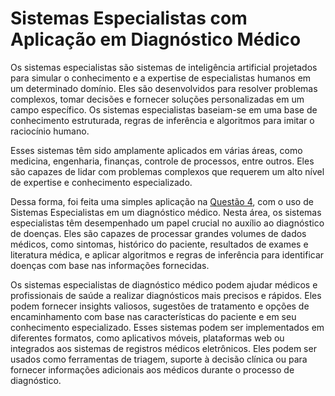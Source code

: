 #  Sistemas Especialistas com Aplicação em Diagnóstico Médico 

Os sistemas especialistas são sistemas de inteligência artificial projetados para simular o conhecimento e a expertise de especialistas humanos em um determinado domínio. Eles são desenvolvidos para resolver problemas complexos, tomar decisões e fornecer soluções personalizadas em um campo específico. Os sistemas especialistas baseiam-se em uma base de conhecimento estruturada, regras de inferência e algoritmos para imitar o raciocínio humano.

Esses sistemas têm sido amplamente aplicados em várias áreas, como medicina, engenharia, finanças, controle de processos, entre outros. Eles são capazes de lidar com problemas complexos que requerem um alto nível de expertise e conhecimento especializado.

Dessa forma, foi feita uma simples aplicação na [Questão 4](https://github.com/thiagotheiry05/Disciplinas-da-Graduacao/blob/main/INTELIG%C3%8ANCIA%20ARTIFICIAL/Unidade%203/Quest%C3%A3o%204/Quest%C3%A3o4_Lista3.ipynb), com o uso de Sistemas Especialistas em um diagnóstico médico. Nesta área, os sistemas especialistas têm desempenhado um papel crucial no auxílio ao diagnóstico de doenças. Eles são capazes de processar grandes volumes de dados médicos, como sintomas, histórico do paciente, resultados de exames e literatura médica, e aplicar algoritmos e regras de inferência para identificar doenças com base nas informações fornecidas.

Os sistemas especialistas de diagnóstico médico podem ajudar médicos e profissionais de saúde a realizar diagnósticos mais precisos e rápidos. Eles podem fornecer insights valiosos, sugestões de tratamento e opções de encaminhamento com base nas características do paciente e em seu conhecimento especializado. Esses sistemas podem ser implementados em diferentes formatos, como aplicativos móveis, plataformas web ou integrados aos sistemas de registros médicos eletrônicos. Eles podem ser usados como ferramentas de triagem, suporte à decisão clínica ou para fornecer informações adicionais aos médicos durante o processo de diagnóstico.
















